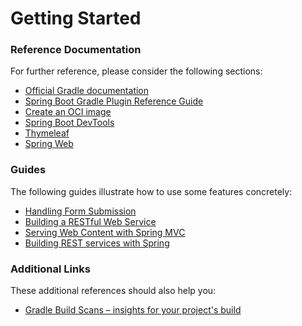 # Getting Started

### Reference Documentation

For further reference, please consider the following sections:

* [Official Gradle documentation](https://docs.gradle.org)
* [Spring Boot Gradle Plugin Reference Guide](https://docs.spring.io/spring-boot/docs/2.7.4/gradle-plugin/reference/html/)
* [Create an OCI image](https://docs.spring.io/spring-boot/docs/2.7.4/gradle-plugin/reference/html/#build-image)
* [Spring Boot DevTools](https://docs.spring.io/spring-boot/docs/2.7.4/reference/htmlsingle/#using.devtools)
* [Thymeleaf](https://docs.spring.io/spring-boot/docs/2.7.4/reference/htmlsingle/#web.servlet.spring-mvc.template-engines)
* [Spring Web](https://docs.spring.io/spring-boot/docs/2.7.4/reference/htmlsingle/#web)

### Guides

The following guides illustrate how to use some features concretely:

* [Handling Form Submission](https://spring.io/guides/gs/handling-form-submission/)
* [Building a RESTful Web Service](https://spring.io/guides/gs/rest-service/)
* [Serving Web Content with Spring MVC](https://spring.io/guides/gs/serving-web-content/)
* [Building REST services with Spring](https://spring.io/guides/tutorials/rest/)

### Additional Links

These additional references should also help you:

* [Gradle Build Scans – insights for your project's build](https://scans.gradle.com#gradle)

